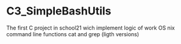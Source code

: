 # C3_SimpleBashUtils
The first C project in school21 wich implement logic of work OS nix command line functions cat and grep (ligth versions)
